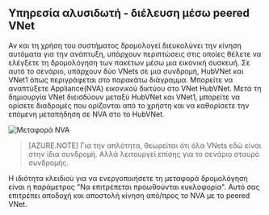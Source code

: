 ## <a name="service-chaining---transit-through-peered-vnet"></a>Υπηρεσία αλυσιδωτή - διέλευση μέσω peered VNet

Αν και τη χρήση του συστήματος δρομολογεί διευκολύνει την κίνηση αυτόματα για την ανάπτυξη, υπάρχουν περιπτώσεις στις οποίες θέλετε να ελέγξετε τη δρομολόγηση των πακέτων μέσω μια εικονική συσκευή.
Σε αυτό το σενάριο, υπάρχουν δύο VNets σε μια συνδρομή, HubVNet και VNet1 όπως περιγράφεται στο παρακάτω διάγραμμα. Μπορείτε να αναπτύξετε Appliance(NVA) εικονικού δικτύου στο VNet HubVNet. Μετά τη δημιουργία VNet διεισδύουν μεταξύ HubVNet και VNet1, μπορείτε να ορίσετε διαδρομές που ορίζονται από το χρήστη και να καθορίσετε την επόμενη μεταπήδηση σε NVA στο το HubVNet.

![Μεταφορά NVA](./media/virtual-networks-create-vnetpeering-scenario-transit-include/figure01.PNG)

> [AZURE.NOTE] Για την απλότητα, θεωρείται ότι όλα VNets εδώ είναι στην ίδια συνδρομή. Αλλά λειτουργεί επίσης για το σενάριο σταυρό συνδρομής.

Η ιδιότητα κλειδιού για να ενεργοποιήσετε τη μεταφορά δρομολόγηση είναι η παράμετρος "Να επιτρέπεται προωθούνται κυκλοφορία". Αυτό σας επιτρέπει αποδοχή και αποστολή κίνηση από/προς το NVA με το peered VNet.  
